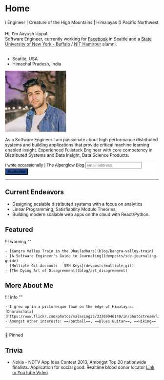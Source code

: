 <!-- markdownlint-disable no-inline-html -->

# Home

:information_source: Engineer | Creature of the High Mountains | Himalayas :arrows_clockwise: Pacific Northwest

<div class="box1">
Hi, I'm Aayush Uppal.<br>
Software Engineer, currently working for <a href="https://about.fb.com/" target="_blank">Facebook</a> in Seattle
and a <a href="http://www.buffalo.edu" target="_blank">State University of New York - Buffalo</a>
/ <a href="http://nith.ac.in" target="_blank">NIT Hamirpur</a> alumni.

<br/>
<br/>

- <i class="fas fa-building"></i> Seattle, USA
  <br/>
- <i class="fas fa-mountain"></i> Himachal Pradesh, India

</div>

<div class="box2">
<div>
<img class="imgc" alt="Aayush Uppal" src="img/aayushuppal-thumbnail.png">
</div>
</div>

As a Software Engineer I am passionate about high performance distributed systems and building applications that provide critical machine learning enabled insight.
Experienced Fullstack Engineer with core competency in Distributed Systems and Data Insight, Data Science Products.

<!-- Experience in developing and delivering analytics products using open source big data technologies -->

<!-- - [Open Source Cred](oss-cred)
- [Medium: @aayushuppal](https://medium.com/@aayushuppal) -->


<!-- Begin Mailchimp Signup Form -->
<link href="//cdn-images.mailchimp.com/embedcode/slim-10_7.css" rel="stylesheet" type="text/css">
<style type="text/css">
	#mc_embed_signup{background:#fff; clear:left; font:14px Helvetica,Arial,sans-serif; }
	/* Add your own Mailchimp form style overrides in your site stylesheet or in this style block.
	   We recommend moving this block and the preceding CSS link to the HEAD of your HTML file. */
</style>
<div id="mc_embed_signup">
<form action="https://github.us2.list-manage.com/subscribe/post?u=50befd4d98f386e733b61d6b9&amp;id=5fc3ac7169" method="post" id="mc-embedded-subscribe-form" name="mc-embedded-subscribe-form" class="validate" target="_blank" novalidate>
    <div id="mc_embed_signup_scroll">
	<label for="mce-EMAIL">I write occassionally | The Alpenglow Blog</label>
	<input type="email" value="" name="EMAIL" class="email" id="mce-EMAIL" placeholder="email address" required>
    <!-- real people should not fill this in and expect good things - do not remove this or risk form bot signups-->
    <div style="position: absolute; left: -5000px;" aria-hidden="true"><input type="text" name="b_50befd4d98f386e733b61d6b9_5fc3ac7169" tabindex="-1" value=""></div>
    <div class="clear"><input type="submit" value="Subscribe" name="subscribe" id="mc-embedded-subscribe" class="button" style="background-color:#1e4788;"></div>
    </div>
</form>
</div>
<!--End mc_embed_signup-->

---

## Current Endeavors

- Designing scalable distributed systems with a focus on analytics
- Linear Programming, Satisfiability Modulo Theories
- Building modern scalable web apps on the cloud with React/Python.
<!-- - Recurrent Neural Networks for Time Series Analysis and Prediction -->
<!-- - Machine learning, data science. `Data Science for Good` -->

## Featured

!!! warning ""

    - [Kangra Valley Train in the Dhauladhars](blog/kangra-valley-train)
    - [A Software Engineer's Guide to Journaling](devposts/sde-journaling-guide)
    - [Multiple Git Accounts - SSH Keys](devposts/multiple_git)
    - [The Dying Art of Disagreement](blog/art_disagreement)


## More About Me

!!! info ""

    - I grew up in a picturesque town on the edge of Himalayas. [Dharamshala](https://www.flickr.com/photos/malasing23/33269946140/in/photostream/lightbox)
    - Amongst other interests: ==Football==, ==Blues Guitar==, ==Hiking==

---

:pushpin: Pinned

<blockquote class="twitter-tweet" data-lang="en">
<a href="https://twitter.com/bketelsen/status/986566694628986886"></a>
</blockquote>

## Trivia

- Nokia - NDTV App Idea Contest 2013, Amongst Top 20 nationwide finalists.
  Application for social good: Realtime blood donor locator
  [Link to YouTube Video](https://youtu.be/ysY-dy3wXXw?t=1m38s)

<br/>
<i class="fab fa-python fa-lg"></i>
<i class="fab fa-github-alt fa-lg"></i>
<i class="fab fa-java fa-lg"></i>
<i class="fab fa-node-js fa-lg"></i>
<i class="fas fa-code fa-lg"></i>

[^1]: Last Updated: `2019-04-21`
